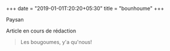 +++
date = "2019-01-01T:20:20+05:30"
title = "bounhoume"
+++

Paysan
<!--more-->
Article en cours de rédaction

> Les bougoumes, y'a qu'nous!
